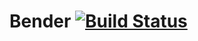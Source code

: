 # Bender [![Build Status](https://travis-ci.org/luozan/Bender.svg?branch=master)](https://travis-ci.org/luozan/Bender)